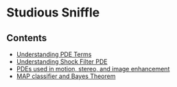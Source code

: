 # Studious Sniffle 

## Contents
- [Understanding PDE Terms](/concepts/pde_terms.md)
- [Understanding Shock Filter PDE](/concepts/shock_filter.md)
- [PDEs used in motion, stereo, and image enhancement](/concepts/terms_explanation.md)
- [MAP classifier and Bayes Theorem](/concepts/bayes_theorem_map_classifier.md)
